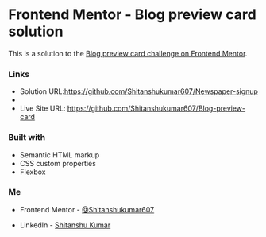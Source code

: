 # Frontend Mentor - Blog preview card solution

This is a solution to the [Blog preview card challenge on Frontend Mentor](https://www.frontendmentor.io/challenges/blog-preview-card-ckPaj01IcS). 

### Links

- Solution URL:https://github.com/Shitanshukumar607/Newspaper-signup
- 
- Live Site URL: https://github.com/Shitanshukumar607/Blog-preview-card

### Built with

- Semantic HTML markup
- CSS custom properties
- Flexbox

### Me

- Frontend Mentor - [@Shitanshukumar607](https://www.frontendmentor.io/profile/Shitanshukumar607)

- LinkedIn - [Shitanshu Kumar](https://www.linkedin.com/in/shitanshu-kumar-4a84ab2a6?utm_source=share&utm_campaign=share_via&utm_content=profile&utm_medium=android_app)

  


